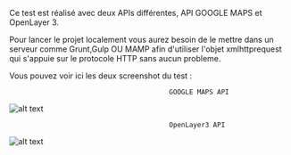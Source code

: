 Ce test est réalisé avec deux APIs différentes, API GOOGLE MAPS et OpenLayer 3.

Pour lancer le projet localement vous aurez besoin de le mettre dans un serveur comme Grunt,Gulp OU MAMP afin d'utiliser l'objet xmlhttprequest qui s'appuie sur le protocole HTTP sans aucun probleme.

Vous pouvez voir ici les deux screenshot du test :

                                            GOOGLE MAPS API
![alt text](https://raw.githubusercontent.com/takichy/itinerary_cirkwi/master/./images/image_maps.png)

                                            OpenLayer3 API
![alt text](https://raw.githubusercontent.com/takichy/itinerary_cirkwi/master/./images/image_openlayer.png)
